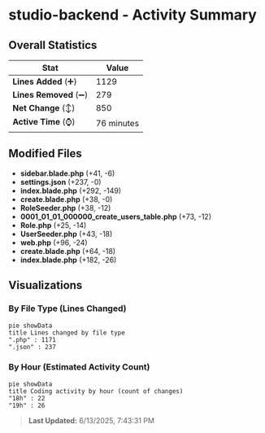 # studio-backend - Activity Summary 

## Overall Statistics

| Stat                   | Value                                                             |
| ---------------------- | ----------------------------------------------------------------- |
| **Lines Added** (➕)   | 1129                                          |
| **Lines Removed** (➖) | 279                                        |
| **Net Change** (↕)    | 850                |
| **Active Time** (⌚)   | 76 minutes |


## Modified Files
- **sidebar.blade.php** (+41, -6)
- **settings.json** (+237, -0)
- **index.blade.php** (+292, -149)
- **create.blade.php** (+38, -0)
- **RoleSeeder.php** (+38, -12)
- **0001_01_01_000000_create_users_table.php** (+73, -12)
- **Role.php** (+25, -14)
- **UserSeeder.php** (+43, -18)
- **web.php** (+96, -24)
- **create.blade.php** (+64, -18)
- **index.blade.php** (+182, -26)

## Visualizations

### By File Type (Lines Changed)

```mermaid
pie showData
title Lines changed by file type
".php" : 1171
".json" : 237
```

### By Hour (Estimated Activity Count)

```mermaid
pie showData
title Coding activity by hour (count of changes)
"18h" : 22
"19h" : 26
```


> **Last Updated:** 6/13/2025, 7:43:31 PM